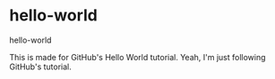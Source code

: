# hello-world
hello-world

This is made for GitHub's Hello World tutorial.
Yeah, I'm just following GitHub's tutorial.
